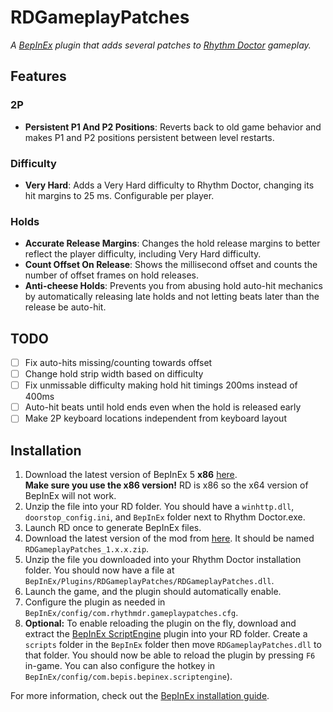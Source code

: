 # RDGameplayPatches
_A [BepInEx](https://github.com/BepInEx/BepInEx) plugin that adds several patches to [Rhythm Doctor](https://rhythmdr.com/) gameplay._

## Features

### 2P
- **Persistent P1 And P2 Positions**: Reverts back to old game behavior and makes P1 and P2 positions persistent between level restarts.

### Difficulty
- **Very Hard**: Adds a Very Hard difficulty to Rhythm Doctor, changing its hit margins to 25 ms. Configurable per player.

### Holds
- **Accurate Release Margins**: Changes the hold release margins to better reflect the player difficulty, including Very Hard difficulty.
- **Count Offset On Release**: Shows the millisecond offset and counts the number of offset frames on hold releases.
- **Anti-cheese Holds**: Prevents you from abusing hold auto-hit mechanics by automatically releasing late holds and not letting beats later than the release be auto-hit.

## TODO
- [ ] Fix auto-hits missing/counting towards offset
- [ ] Change hold strip width based on difficulty
- [ ] Fix unmissable difficulty making hold hit timings 200ms instead of 400ms
- [ ] Auto-hit beats until hold ends even when the hold is released early
- [ ] Make 2P keyboard locations independent from keyboard layout

## Installation
1. Download the latest version of BepInEx 5 **x86** [here](https://github.com/BepInEx/BepInEx/releases). \
**Make sure you use the x86 version!** RD is x86 so the x64 version of BepInEx will not work.
2. Unzip the file into your RD folder. You should have a `winhttp.dll`, `doorstop_config.ini`, and `BepInEx` folder next to Rhythm Doctor.exe.
3. Launch RD once to generate BepInEx files.
4. Download the latest version of the mod from [here](https://github.com/RandomGuyJCI/RDGameplayPatches/releases). It should be named `RDGameplayPatches_1.x.x.zip`.
5. Unzip the file you downloaded into your Rhythm Doctor installation folder. You should now have a file at `BepInEx/Plugins/RDGameplayPatches/RDGameplayPatches.dll`.
6. Launch the game, and the plugin should automatically enable.
7. Configure the plugin as needed in `BepInEx/config/com.rhythmdr.gameplaypatches.cfg`.
8. **Optional:** To enable reloading the plugin on the fly, download and extract the [BepInEx ScriptEngine](https://github.com/BepInEx/BepInEx.Debug/releases/latest) plugin into your RD folder. Create a `scripts` folder in the `BepInEx` folder then move `RDGameplayPatches.dll` to that folder. You should now be able to reload the plugin by pressing `F6` in-game. You can also configure the hotkey in `BepInEx/config/com.bepis.bepinex.scriptengine`).

For more information, check out the [BepInEx installation guide](https://docs.bepinex.dev/articles/user_guide/installation/index.html).
